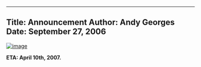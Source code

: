 -----
Title:  Announcement
Author: Andy Georges
Date: September 27, 2006
----







[![image](EECD1B55-0D25-414B-A2CC-0A1FC8A92955-1.jpg)](http://www.flickr.com/photos/itkovian/253213189/)


**ETA: April 10th, 2007.**




